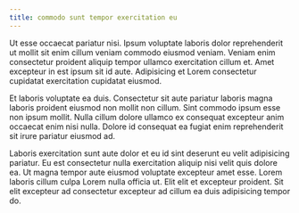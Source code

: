 ```yaml
---
title: commodo sunt tempor exercitation eu
---
```


Ut esse occaecat pariatur nisi. Ipsum voluptate laboris dolor reprehenderit ut mollit sit enim cillum veniam commodo eiusmod veniam. Veniam enim consectetur proident aliquip tempor ullamco exercitation cillum et. Amet excepteur in est ipsum sit id aute. Adipisicing et Lorem consectetur cupidatat exercitation cupidatat eiusmod.

Et laboris voluptate ea duis. Consectetur sit aute pariatur laboris magna laboris proident eiusmod non mollit non cillum. Sint commodo ipsum esse non ipsum mollit. Nulla cillum dolore ullamco ex consequat excepteur anim occaecat enim nisi nulla. Dolore id consequat ea fugiat enim reprehenderit sit irure pariatur eiusmod ad.

Laboris exercitation sunt aute dolor et eu id sint deserunt eu velit adipisicing pariatur. Eu est consectetur nulla exercitation aliquip nisi velit quis dolore ea. Ut magna tempor aute eiusmod voluptate excepteur amet esse. Lorem laboris cillum culpa Lorem nulla officia ut. Elit elit et excepteur proident. Sit elit excepteur ad consectetur excepteur ad cillum ea duis adipisicing tempor do.